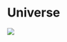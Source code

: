 

# Universe

![](/home/moeid/snap/marktext/9/.config/marktext/images/2023-01-27-17-17-24-Universe.png)
